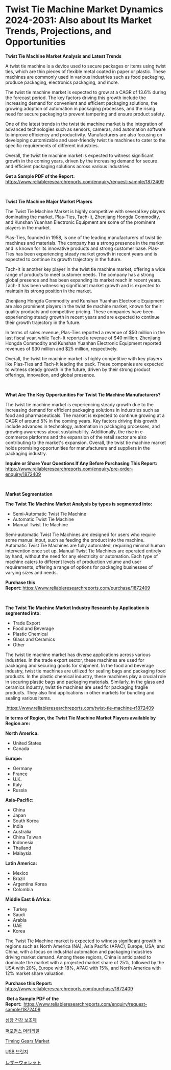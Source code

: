<p><h1>Twist Tie Machine Market Dynamics 2024-2031: Also about Its Market Trends, Projections, and Opportunities</h1></p><p><strong>Twist Tie Machine Market Analysis and Latest Trends</strong></p>
<p><p>A twist tie machine is a device used to secure packages or items using twist ties, which are thin pieces of flexible metal coated in paper or plastic. These machines are commonly used in various industries such as food packaging, produce packaging, electronics packaging, and more.</p><p>The twist tie machine market is expected to grow at a CAGR of 13.6% during the forecast period. The key factors driving this growth include the increasing demand for convenient and efficient packaging solutions, the growing adoption of automation in packaging processes, and the rising need for secure packaging to prevent tampering and ensure product safety.</p><p>One of the latest trends in the twist tie machine market is the integration of advanced technologies such as sensors, cameras, and automation software to improve efficiency and productivity. Manufacturers are also focusing on developing customizable and user-friendly twist tie machines to cater to the specific requirements of different industries.</p><p>Overall, the twist tie machine market is expected to witness significant growth in the coming years, driven by the increasing demand for secure and efficient packaging solutions across various industries.</p></p>
<p><strong>Get a Sample PDF of the Report:&nbsp;</strong> <a href="https://www.reliableresearchreports.com/enquiry/request-sample/1872409">https://www.reliableresearchreports.com/enquiry/request-sample/1872409</a></p>
<p>&nbsp;</p>
<p><strong>Twist Tie Machine Major Market Players</strong></p>
<p><p>The Twist Tie Machine Market is highly competitive with several key players dominating the market. Plas-Ties, Tach-It, Zhenjiang Hongda Commodity, and Kunshan Yuanhan Electronic Equipment are some of the prominent players in the market.</p><p>Plas-Ties, founded in 1958, is one of the leading manufacturers of twist tie machines and materials. The company has a strong presence in the market and is known for its innovative products and strong customer base. Plas-Ties has been experiencing steady market growth in recent years and is expected to continue its growth trajectory in the future.</p><p>Tach-It is another key player in the twist tie machine market, offering a wide range of products to meet customer needs. The company has a strong global presence and has been expanding its market reach in recent years. Tach-It has been witnessing significant market growth and is expected to maintain its strong position in the market.</p><p>Zhenjiang Hongda Commodity and Kunshan Yuanhan Electronic Equipment are also prominent players in the twist tie machine market, known for their quality products and competitive pricing. These companies have been experiencing steady growth in recent years and are expected to continue their growth trajectory in the future.</p><p>In terms of sales revenue, Plas-Ties reported a revenue of $50 million in the last fiscal year, while Tach-It reported a revenue of $40 million. Zhenjiang Hongda Commodity and Kunshan Yuanhan Electronic Equipment reported revenues of $30 million and $25 million, respectively.</p><p>Overall, the twist tie machine market is highly competitive with key players like Plas-Ties and Tach-It leading the pack. These companies are expected to witness steady growth in the future, driven by their strong product offerings, innovation, and global presence.</p></p>
<p>&nbsp;</p>
<p><strong>What Are The Key Opportunities For Twist Tie Machine Manufacturers?</strong></p>
<p><p>The twist tie machine market is experiencing steady growth due to the increasing demand for efficient packaging solutions in industries such as food and pharmaceuticals. The market is expected to continue growing at a CAGR of around 5% in the coming years. Key factors driving this growth include advances in technology, automation in packaging processes, and growing awareness about sustainability. Additionally, the rise in e-commerce platforms and the expansion of the retail sector are also contributing to the market's expansion. Overall, the twist tie machine market holds promising opportunities for manufacturers and suppliers in the packaging industry.</p></p>
<p><strong>Inquire or Share Your Questions If Any Before Purchasing This Report:</strong> <a href="https://www.reliableresearchreports.com/enquiry/pre-order-enquiry/1872409">https://www.reliableresearchreports.com/enquiry/pre-order-enquiry/1872409</a></p>
<p>&nbsp;</p>
<p><strong>Market Segmentation</strong></p>
<p><strong>The Twist Tie Machine Market Analysis by types is segmented into:</strong></p>
<p><ul><li>Semi-Automatic Twist Tie Machine</li><li>Automatic Twist Tie Machine</li><li>Manual Twist Tie Machine</li></ul></p>
<p><p>Semi-automatic Twist Tie Machines are designed for users who require some manual input, such as feeding the product into the machine. Automatic Twist Tie Machines are fully automated, requiring minimal human intervention once set up. Manual Twist Tie Machines are operated entirely by hand, without the need for any electricity or automation. Each type of machine caters to different levels of production volume and user requirements, offering a range of options for packaging businesses of varying sizes and needs.</p></p>
<p><strong>Purchase this Report:&nbsp;</strong><a href="https://www.reliableresearchreports.com/purchase/1872409">https://www.reliableresearchreports.com/purchase/1872409</a></p>
<p>&nbsp;</p>
<p><strong>The Twist Tie Machine Market Industry Research by Application is segmented into:</strong></p>
<p><ul><li>Trade Export</li><li>Food and Beverage</li><li>Plastic Chemical</li><li>Glass and Ceramics</li><li>Other</li></ul></p>
<p><p>The twist tie machine market has diverse applications across various industries. In the trade export sector, these machines are used for packaging and securing goods for shipment. In the food and beverage industry, twist tie machines are utilized for sealing bags and packaging food products. In the plastic chemical industry, these machines play a crucial role in securing plastic bags and packaging materials. Similarly, in the glass and ceramics industry, twist tie machines are used for packaging fragile products. They also find applications in other markets for bundling and sealing various items.</p></p>
<p><a href="https://www.reliableresearchreports.com/twist-tie-machine-r1872409">&nbsp;https://www.reliableresearchreports.com/twist-tie-machine-r1872409</a></p>
<p><strong>In terms of Region, the Twist Tie Machine Market Players available by Region are:</strong></p>
<p>
    <p> <strong> North America: </strong>
        <ul>
            <li>United States</li>
            <li>Canada</li>
        </ul>
        </p> 
    <p> <strong> Europe: </strong>
        <ul>
            <li>Germany</li>
            <li>France</li>
            <li>U.K.</li>
            <li>Italy</li>
            <li>Russia</li>
        </ul>
        </p> 
    <p> <strong> Asia-Pacific: </strong>
        <ul>
            <li>China</li>
            <li>Japan</li>
            <li>South Korea</li>
            <li>India</li>
            <li>Australia</li>
            <li>China Taiwan</li>
            <li>Indonesia</li>
            <li>Thailand</li>
            <li>Malaysia</li>
        </ul>
        </p> 
    <p> <strong> Latin America: </strong>
        <ul>
            <li>Mexico</li>
            <li>Brazil</li>
            <li>Argentina Korea</li>
            <li>Colombia</li>
        </ul>
        </p> 
    <p> <strong> Middle East & Africa: </strong>
        <ul>
            <li>Turkey</li>
            <li>Saudi</li>
            <li>Arabia</li>
            <li>UAE</li>
            <li>Korea</li>
        </ul>
    </p>
    </p>
<p><p>The Twist Tie Machine market is expected to witness significant growth in regions such as North America (NA), Asia Pacific (APAC), Europe, USA, and China, with a focus on industrial automation and packaging industries driving market demand. Among these regions, China is anticipated to dominate the market with a projected market share of 25%, followed by the USA with 20%, Europe with 18%, APAC with 15%, and North America with 12% market share valuation.</p></p>
<p><strong>Purchase this Report: </strong><a href="https://www.reliableresearchreports.com/purchase/1872409">https://www.reliableresearchreports.com/purchase/1872409</a></p>
<p>&nbsp;<strong>Get a Sample PDF of the Report:&nbsp;&nbsp;</strong><a href="https://www.reliableresearchreports.com/enquiry/request-sample/1872409">https://www.reliableresearchreports.com/enquiry/request-sample/1872409</a></p>
<p><strong></strong></p>
<p><p><a href="https://medium.com/@ethawolf/%EC%8B%AC%EC%9E%A5-%EA%B1%B4%EA%B0%95-%EB%B3%B4%EC%A1%B0%EC%A0%9C-%EC%8B%9C%EC%9E%A5-%EC%A0%84%EB%A7%9D-%EC%8B%9C%EC%9E%A5-%ED%8A%B8%EB%A0%8C%EB%93%9C-%EC%84%B1%EC%9E%A5%EB%A5%A0-2024%EB%85%84%EB%B6%80%ED%84%B0-2031%EB%85%84%EA%B9%8C%EC%A7%80-%EC%98%88%EC%B8%A1%EB%90%9C-%EA%B2%83-113897c5feb5">심장 건강 보조제</a></p><p><a href="https://medium.com/@frankfurter67567/%EC%84%B1%EB%8A%A5-%EC%9E%AC%EB%A3%8C-%EC%8B%9C%EC%9E%A5-%EB%B3%B4%EA%B3%A0%EC%84%9C%EB%8A%94-%EC%9D%B4-%EC%8B%9C%EC%9E%A5%EC%9D%98-%EC%B5%9C%EC%8B%A0-%ED%8A%B8%EB%A0%8C%EB%93%9C%EC%99%80-%EC%84%B1%EC%9E%A5-%EA%B8%B0%ED%9A%8C%EB%A5%BC-%EB%B0%9D%ED%98%80%EC%A4%8D%EB%8B%88%EB%8B%A4-446de7087197">퍼포먼스 머티리얼</a></p><p><a href="https://github.com/redneck06/Market-Research-Report-List-2/blob/main/timing-gears-market.md">Timing Gears Market</a></p><p><a href="https://github.com/LanceOlsotn8978/Market-Research-Report-List-1/blob/main/554890820514.md">USB 브릿지</a></p><p><a href="https://medium.com/@annchovey2023/%E3%83%AC%E3%82%B6%E3%83%BC%E3%82%A6%E3%82%A9%E3%83%AC%E3%83%83%E3%83%88%E5%B8%82%E5%A0%B4-%E3%82%BF%E3%82%A4%E3%83%97-%E3%82%A2%E3%83%97%E3%83%AA%E3%82%B1%E3%83%BC%E3%82%B7%E3%83%A7%E3%83%B3-%E5%9C%B0%E7%90%86%E3%81%AB%E3%82%88%E3%82%8B%E5%8C%85%E6%8B%AC%E7%9A%84%E3%81%AA%E8%A9%95%E4%BE%A1-c513475f0602">レザーウォレット</a></p></p>